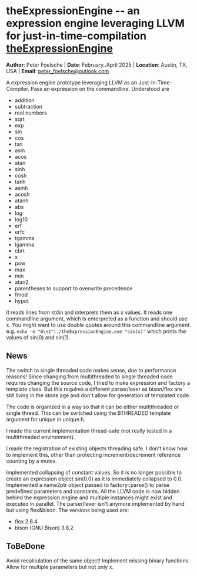 # theExpressionEngine -- an expression engine leveraging LLVM for just-in-time-compilation [theExpressionEngine](https://github.com/ExcessPhase/theExpressionEngine)

**Author**: Peter Foelsche |
**Date**: February..April 2025 |
**Location**: Austin, TX, USA |
**Email**: [peter_foelsche@outlook.com](mailto:peter_foelsche@outlook.com)

A expression engine prototype leveraging LLVM as an Just-In-Time-Compiler.
Pass an expression on the commandline. Understood are
- addition
- subtraction
- real numbers
- sqrt
- exp
- sin
- cos
- tan
- asin
- acos
- atan
- sinh
- cosh
- tanh
- asinh
- acosh
- atanh
- abs
- log
- log10
- erf
- erfc
- tgamma
- lgamma
- cbrt
- x
- pow
- max
- min
- atan2
- parentheses to support to overwrite precedence
- fmod
- hypot

It reads lines from stdin and interprets them as x values.
It reads one commandline argument,  which is enterpreted as a function and should use x.
You might want to use double quotes around this commandline argument.
e.g.
	`echo -e "0\n1"|./theExpressionEngine.exe "sin(x)"`
which prints the values of sin(0) and sin(1).

## News
The switch to single threaded code makes sense, due to performance reasons!
Since changing from multithreaded to single threaded code requires changing the source code,
I tried to make expression and factory a template class. But this requires a different parser/lexer
as bison/flex are still living in the stone age and don't allow for generation of templated code.

The code is organized in a way so that it can be either multithreaded or single thread.
This can be switched using the BTHREADED template argument for unique in unique.h.

I made the current implementation thread-safe (not really tested in a multithreaded environment).

I made the registration of existing objects threading safe.
I don't know how to implement this, other than protecting increment/decrement reference counting by a mutex.

Implemented collapsing of constant values. So it is no longer possible to create an expression object sin(0.0) as it is immediately collapsed to 0.0.
Implemented a name2ptr object passed to factory::parse() to parse predefined parameters and constants.
All the LLVM code is now hidden behind the expression engine and multiple instances might exist and executed in parallel.
The parser/lexer isn't anymore implemented by hand but using flex&bison.
The versions being used are:
- flex 2.6.4
- bison (GNU Bison) 3.8.2
## ToBeDone
Avoid recalculation of the same object!
Implement missing binary functions.
Allow for multiple parameters but not only x.
